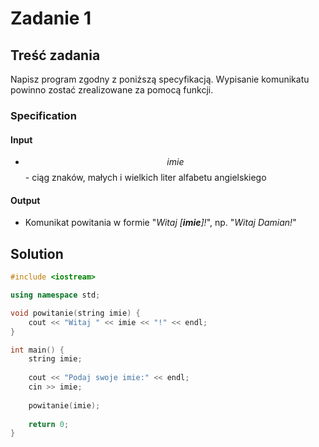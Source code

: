 # Zadanie 1

## Treść zadania

Napisz program zgodny z poniższą specyfikacją. Wypisanie komunikatu powinno zostać zrealizowane za pomocą funkcji.

### Specification

#### Input

* $$imie$$ - ciąg znaków, małych i wielkich liter alfabetu angielskiego

#### Output

* Komunikat powitania w formie "_Witaj \[**imie**]!_", np. "_Witaj Damian!_"

## Solution

```cpp
#include <iostream>

using namespace std;

void powitanie(string imie) {
    cout << "Witaj " << imie << "!" << endl;
}

int main() {
    string imie;
    
    cout << "Podaj swoje imie:" << endl;
    cin >> imie;
    
    powitanie(imie);
    
    return 0;
}
```
